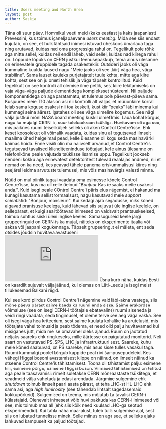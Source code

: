 ```yaml
---
title: Users meeting and North Area
layout: post
author: Saskia
---
```


Täna oli suur päev. Hommikul veeti meid (kaks eestlast ja kaks jaapanlast) Prevessini, kus toimus iganeljapäevane *users meeting*. Mida see siis endast kujutab, on see, et hulk tähtsaid inimesi istuvad üheskoos ümarlaua taga ning arutavad, kuidas nad oma progressiga rahul on. Tegelikult pole rõhk aga mitte sellel, kuidas neil endil läheb, vaid sellel, kuidas nad kiirega rahul on. Lõppude lõpuks on CERN justkui teenusepakkuja, tema ainus ülesanne on erinevatele gruppidele tagada osakestekiir. Outsideri jaoks oli väga kummaline kuulda lauseid nagu "Meie jaoks oli see [kiir] väga hea, väga stabiilne". Sama lauset kuuleks purjetajatelt tuule kohta, mitte aga kiire kohta, sest see on ju ometi tehislik ja väga täpselt kontrollitud. 
Kuid tegelikult on see kontrolli all olemise ilme petlik, sest kiire tekitamiseks on vaja väga-väga paljude elementidega kompleksset süsteemi. Nii paljude komponentidega on aga paratamatu, et tulemus pole päevast-päeva sama. Kusjuures meie T10 alas on asi nii kontrolli alt väljas, et müüonkiire korral leiab sama koguse osakesi nii toa keskelt, kust kiir "peaks" läbi minema kui kummagi seina äärest.
Igatahes oli see väga ulmeline kogemus. See nägi välja justkui mõni NASA board meeting kuskil ulmefilmis. Laua kohal kõrgus, nagu ka mujalgi CERN-is, suur telekaekraan tsükliga. Huvitavam oli aga see, mis paiknes ruumi teisel küljel: selleks oli aken Control Centre'isse. Ehk keset koosolekut oli võimalik vaadata, kuidas sinu all tegutsevad ilmselt maailma ühed helgeimad pead, kelle ülesanne oli kogu seda masinavärki käimas hoida. Enne visiiti olin ma naiivselt arvanud, et Control Centre'is tegutsevad tavalised klienditeeninduse töötajad, kelle ainus ülesanne on telefonikõne peale vajutada tsüklisse lisamise uppu. Tegelikult jookseb nendeni kokku aga erinevatest detektoritest tulevad reaalajas andmed, nii et nemad on ka need, kes peavad tähele panema eriskummalisusi kiires ning seejärel leidma arvutuste tulemusel, mis võis masinavärgis valesti minna.

Nüüd on mul piinlik tagasi vaadata oma esimesse kõnele Control Centre'isse, kus ma oli neile öelnud "*Bonjour* Kas te saaks meile osakesi anda.". Kuid isegi peale COntrol Centre'i päris elus nägemist, ei hakanud ma kunagi kasutama sellist formaalsust, nagu kasutavad meie *support scientist*id: "Bonjour, monsieur!". 
Kui kedagi ajab segadusse, miks kõned algavad prantsuse keelega, kuid lähevad siis sujuvalt üle inglise keelele, on sellepärast, et kuigi seal töötavad inimesed on valdavalt prantsuskeelsed, toimub suhtlus siiski üleni inglise keeles. Samasuguseid keele järgi grupeeringuid on CERN-is ka mujal, näiteks on eksperimente itaalia või saksa või jaapani kogukonnaga. Täpselt grupeeringut ei mäleta, ent seda otsides jõudsin huvitava avastuseni
![ATLAS Map](https://cds.cern.ch/record/2660228/files/ATLAS%20Collaboration%20Member%20Nationalities%20Map.pdf)
Üsna kurb näha, kuidas Eesti on kaardilt sujuvalt välja jäänud, kui olemas on Läti-Leedu ja isegi meist tillukesemad Balkani riigid.

Kui see kord piirdus Control Centre'i nägemine vaid läbi-akna vaatega, siis mõne päeva pärast saime kaeda ka ruumi enda sisse. Saime erakordse võimaluse (see on isegi CERN-i töötajale ebatavaline) ruumi siseneda ja veidi ringi vaadata, seda tingimusel, et oleme terve see aeg väga vakka. See oli isegi väga hea kriteerium, sest saime kuulata kohalike ka arutelusid, mis töötajate vahel toimusid ja peab tõdema, et need olid palju huvitavamad kui misiganes jutt, mida me ise omavahel oleks ajanud.
Ruum on jaotatud neljaks saareks ehk ringikeseks, mille äärtesse on paigutatud monitorid. Neli saart on vastutavad PS, SPS, LHC ja infrastruktuuri eest. Saareke, kuhu meie kõned saabuvad, on PS saareke, mis asus sisse tulles vasakul taga. Ruumi kummalgi poolel kõrgub kappide peal rivi šampusepudeleid. Kes vähegi Higgsi bosoni avastamisest klippe on näinud, on ilmselt näinud ka stseene Control Centre'is tähistamisest. Toona oli tähistamist palju: esimene kiir, esimene põrge, esimene Higgsi boson. Viimased tähistamised on tehtud aga peale taasavamisi: nimelt suletakse CERN mõneaastaste tsüklitega, et seadmeid välja vahetada ja edasi arendada. Järgmine sulgemine ehk *shutdown* toimub ilmselt paari aasta pärast, et teha LHC-st HL-LHC ehk sama asi, aga *high luminosity* (see tähendab lihtsalt sagedasemaid kokkupõrkeid).
Sulgemised on teema, mis mõjutab ka tavalisi CERN-i külastajaid. Olenevalt inimesest võib huvi pakkuda kas CERN-i inimesed või see, mis toimub maa all (ehk siis kõik need kuulsad LHC-ga seotud eksperimendid). Kui tahta näha maa-alust, tuleb tulla sulgemise ajal, sest siis on lubatud tunnelisse minek. Selle miinus on aga see, et selleks ajaks lahkuvad kampuselt ka paljud töötajad.
